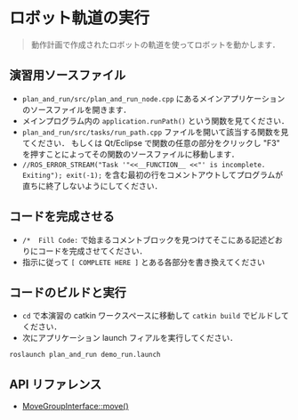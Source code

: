 # ロボット軌道の実行
> 動作計画で作成されたロボットの軌道を使ってロボットを動かします．

## 演習用ソースファイル

* `plan_and_run/src/plan_and_run_node.cpp` にあるメインアプリケーションのソースファイルを開きます．
* メインプログラム内の `application.runPath()` という関数を見てください．
* `plan_and_run/src/tasks/run_path.cpp` ファイルを開いて該当する関数を見てください．
もしくは Qt/Eclipse で関数の任意の部分をクリックし "F3" を押すことによってその関数のソースファイルに移動します．
* `//ROS_ERROR_STREAM("Task '"<<__FUNCTION__ <<"' is incomplete. Exiting"); exit(-1);` を含む最初の行をコメントアウトしてプログラムが直ちに終了しないようにしてください．

## コードを完成させる

* `/*  Fill Code:` で始まるコメントブロックを見つけてそこにある記述どおりにコードを完成させてください．
* 指示に従って `[ COMPLETE HERE ]` とある各部分を書き換えてください

## コードのビルドと実行

* `cd` で本演習の catkin ワークスペースに移動して `catkin build` でビルドしてください．
* 次にアプリケーション launch フィアルを実行してください．

```
roslaunch plan_and_run demo_run.launch
```

## API リファレンス

* [MoveGroupInterface::move()](http://docs.ros.org/hydro/api/moveit_ros_planning_interface/html/classmoveit_1_1planning__interface_1_1MoveGroup.html#a4c63625e2e9eb5c342d1fc6732bd8cf7)

